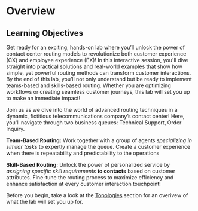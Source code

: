 # Overview

## Learning Objectives

Get ready for an exciting, hands-on lab where you’ll unlock the power of contact center routing models to revolutionize both customer experience (CX) and employee experience (EX)! In this interactive session, you'll dive straight into practical solutions and real-world examples that show how simple, yet powerful routing methods can transform customer interactions. By the end of this lab, you’ll not only understand but be ready to implement teams-based and skills-based routing. Whether you are optimizing workflows or creating seamless customer journeys, this lab will set you up to make an immediate impact! 
 
Join us as we dive into the world of advanced routing techniques in a dynamic, fictitious telecommunications company’s contact center! Here, you'll navigate through two business queues: Technical Support, Order Inquiry.  

**Team-Based Routing:** Work together with a group of agents *specializing in similar tasks* to expertly manage the queue. Create a customer experience when there is repeatability and predictability to the operations 

**Skill-Based Routing:** Unlock the power of personalized service by *assigning specific skill requirements* **to contacts** based on customer attributes. Fine-tune the routing process to maximize efficiency and enhance satisfaction at every customer interaction touchpoint! 

Before you begin, take a look at the [Topologies](topologies.md) section for an overivew of what the lab will set you up for.

